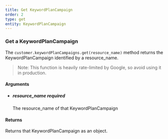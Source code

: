 ```yaml
---
title: Get KeywordPlanCampaign 
order: 2
type: get
entity: KeywordPlanCampaign 
---
```


### Get a KeywordPlanCampaign 

The `customer.keywordPlanCampaigns.get(resource_name)` method returns the KeywordPlanCampaign identified by a resource_name. 

> Note: This function is heavily rate-limited by Google, so avoid using it in production.


#### Arguments

- 	##### resource_name _required_
	The resource_name of that KeywordPlanCampaign


#### Returns

Returns that KeywordPlanCampaign as an object.
